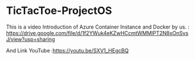 # TicTacToe-ProjectOS
This is a video Introduction of Azure Container Instance and Docker by us. : https://drive.google.com/file/d/1f2YWuk4eKZwHCcmtWMMlPT2N8xOnSvsJ/view?usp=sharing

And Link YouTube :https://youtu.be/SXV1_HEgcBQ
